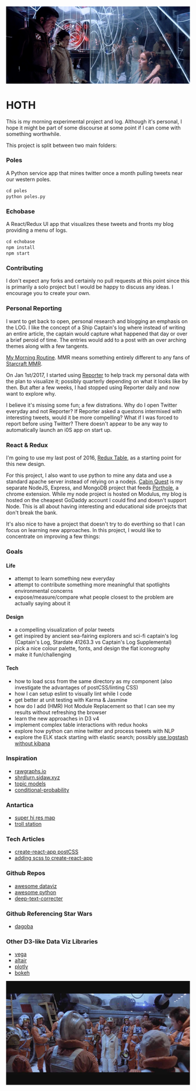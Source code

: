 ![Alt text](hoth.jpg?raw=true)  

# HOTH

This is my morning experimental project and log. Although it's personal, I hope it might be part of some discourse at some point if I can come with something worthwhile.

This project is split between two main folders:

### Poles

A Python service app that mines twitter once a month pulling tweets near our western poles.

```
cd poles
python poles.py

```

### Echobase

A React/Redux UI app that visualizes these tweets and fronts my blog providing a menu of logs.  

```
cd echobase
npm install
npm start
```

### Contributing

I don't expect any forks and certainly no pull requests at this point since this is primarily a solo project but I would be happy to discuss any ideas. I encourage you to create your own.

### Personal Reporting

I want to get back to open, personal research and blogging an emphasis on the LOG. I like the concept of a Ship Captain's log where instead of writing an entire article, the captain would capture what happened that day or over a brief peroid of time. The entries would add to a post with an over arching themes along with a few tangents.  

[My Morning Routine](http://www.treehugger.com/culture/my-morning-routine-offers-glimpse-how-other-people-start-their-days.html). MMR means something entirely different to any fans of [Starcraft MMR](http://us.battle.net/sc2/en/blog/20308080/patch-37-separate-mmr-per-race-9-29-2016).   

On Jan 1st/2017, I started using [Reporter](http://www.reporter-app.com/) to help track my personal data with the plan to visualize it; possibly quarterly depending on what it looks like by then. But after a few weeks, I had stopped using Reporter daily and now want to explore why.

I believe it's missing some fun; a few distrations. Why do I open Twitter everyday and not Reporter? If Reporter asked a questons intermixed with interesting tweets, would it be more compelling?  What if I was forced to report before using Twitter? There doesn't appear to be any way to automatically launch an i0S app on start up.

### React & Redux

I'm going to use my last post of 2016, [Redux Table](http://headwinds.net/2016/04/redux-data-table/), as a starting point for this new design.

For this project, I also want to use python to mine any data and use a standard apache server instead of relying on a nodejs.
[Cabin Quest](http://cabinquest-50966.onmodulus.net/#!/) is my separate NodeJS, Express, and MongoDB project that feeds [Porthole](https://chrome.google.com/webstore/detail/porthole/dilfffpckfhcpgidnmgaeoidgekcjlln?hl=en), a chrome extension. While my node project is hosted on Modulus, my blog is hosted on the cheapest GoDaddy account I could find and doesn't support Node. This is all about having interesting and educational side proejcts that don't break the bank.

It's also nice to have a project that doesn't try to do everthing so that I can focus on learning new approaches. In this project, I would like to concentrate on improving a few things:

### Goals

#### Life

* attempt to learn something new everyday
* attempt to contribute something more meaningful that spotlights environmental concerns
* expose/measure/compare what people closest to the problem are actually saying about it

#### Design

* a compelling visualization of polar tweets
* get inspired by ancient sea-fairing explorers and sci-fi captain's log (Captain's Log, Stardate 41263.3 vs Captain's Log Supplemental)
* pick a nice colour palette, fonts, and design the flat iconography
* make it fun/challenging

#### Tech

* how to load scss from the same directory as my component (also investigate the advantages of postCSS/linting CSS)
* how I can setup eslint to visually lint while I code
* get better at unit testing with Karma & Jasmine
* how do I add (HMR) Hot Module Replacement so that I can see my results without refreshing the browser
* learn the new approaches in D3 v4
* implement complex table interactions with redux hooks
* explore how python can mine twitter and process tweets with NLP
* explore the ELK stack starting with elastic search; possibly [use logstash without kibana](https://github.com/nomiddlename/log4js-node)


### Inspiration
* [rawgraphs.io](http://rawgraphs.io/)     
* [shrdlurn.sidaw.xyz](https://worksheets.codalab.org/worksheets/0x9fe4d080bac944e9a6bd58478cb05e5e/)
* [topic models](http://blog.rolffredheim.com/2013/11/visualising-structure-in-topic-models.html)  
* [conditional-probability](http://setosa.io/ev/conditional-probability/)

### Antartica
* [super hi res map](https://earther.gizmodo.com/new-super-high-resolution-map-shows-antarctica-in-unpre-1828881343)
* [troll station](https://en.wikipedia.org/wiki/Troll_(research_station))    

### Tech Articles
* [create-react-app postCSS](https://github.com/DavidWells/PostCSS-tutorial)    
* [adding scss to create-react-app](https://medium.com/@Connorelsea/using-sass-with-create-react-app-7125d691376)       

### Github Repos
* [awesome dataviz](https://github.com/fasouto/awesome-dataviz)          
* [awesome python](https://github.com/vinta/awesome-python)  
* [deep-text-correcter](http://atpaino.com/2017/01/03/deep-text-correcter.html)   

### Github Referencing Star Wars  
* [dagoba](https://github.com/dxnn/dagoba)     

### Other D3-like Data Viz Libraries
* [vega](https://vega.github.io/)     
* [altair](https://github.com/altair-viz/altair)
* [plotly](https://plot.ly/)     
* [bokeh](http://bokeh.pydata.org/en/latest/)     

![Alt text](leia_peptalk.jpg?raw=true)  
